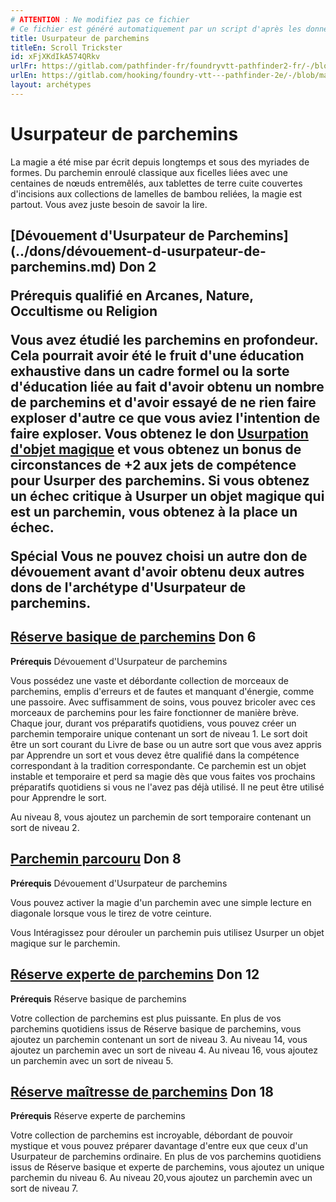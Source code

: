 ```yaml
---
# ATTENTION : Ne modifiez pas ce fichier
# Ce fichier est généré automatiquement par un script d'après les données du module Foundry VTT officiel et de sa traduction
title: Usurpateur de parchemins
titleEn: Scroll Trickster
id: xFjXKdIkA574QRkv
urlFr: https://gitlab.com/pathfinder-fr/foundryvtt-pathfinder2-fr/-/blob/master/data/archetypes/xFjXKdIkA574QRkv.htm
urlEn: https://gitlab.com/hooking/foundry-vtt---pathfinder-2e/-/blob/master/packs/data/archetypes.db/scroll-trickster.json
layout: archétypes
---
```

# Usurpateur de parchemins

La magie a été mise par écrit depuis longtemps et sous des myriades de formes. Du parchemin enroulé classique aux ficelles liées avec une centaines de nœuds entremêlés, aux tablettes de terre cuite couvertes d'incisions aux collections de lamelles de bambou reliées, la magie est partout. Vous avez juste besoin de savoir la lire.

<h2 style="text-align: left;">[Dévouement d'Usurpateur de Parchemins](../dons/dévouement-d-usurpateur-de-parchemins.md) Don 2

**Prérequis** qualifié en Arcanes, Nature, Occultisme ou Religion

Vous avez étudié les parchemins en profondeur. Cela pourrait avoir été le fruit d'une éducation exhaustive dans un cadre formel ou la sorte d'éducation liée au fait d'avoir obtenu un nombre de parchemins et d'avoir essayé de ne rien faire exploser d'autre ce que vous aviez l'intention de faire exploser. Vous obtenez le don [Usurpation d'objet magique](../dons/usurpation-d-objet-magique.md) et vous obtenez un bonus de circonstances de +2 aux jets de compétence pour Usurper des parchemins. Si vous obtenez un échec critique à Usurper un objet magique qui est un parchemin, vous obtenez à la place un échec.

**Spécial** Vous ne pouvez choisi un autre don de dévouement avant d'avoir obtenu deux autres dons de l'archétype d'Usurpateur de parchemins.

## [Réserve basique de parchemins](../dons/réserve-basique-de-parchemins.md) Don 6

**Prérequis** Dévouement d'Usurpateur de parchemins

Vous possédez une vaste et débordante collection de morceaux de parchemins, emplis d'erreurs et de fautes et manquant d'énergie, comme une passoire. Avec suffisamment de soins, vous pouvez bricoler avec ces morceaux de parchemins pour les faire fonctionner de manière brève. Chaque jour, durant vos préparatifs quotidiens, vous pouvez créer un parchemin temporaire unique contenant un sort de niveau 1. Le sort doit être un sort courant du Livre de base ou un autre sort que vous avez appris par Apprendre un sort et vous devez être qualifié dans la compétence correspondant à la tradition correspondante. Ce parchemin est un objet instable et temporaire et perd sa magie dès que vous faites vos prochains préparatifs quotidiens si vous ne l'avez pas déjà utilisé. Il ne peut être utilisé pour Apprendre le sort.

Au niveau 8, vous ajoutez un parchemin de sort temporaire contenant un sort de niveau 2.

## [Parchemin parcouru](../dons/parchemin-parcouru.md) Don 8

**Prérequis** Dévouement d'Usurpateur de parchemins

Vous pouvez activer la magie d'un parchemin avec une simple lecture en diagonale lorsque vous le tirez de votre ceinture.

Vous <a class="entity-link" data-pack="pf2e.actionspf2e" data-id="pvQ5rY2zrtPI614F" draggable="true">Intéragissez</a> pour dérouler un parchemin puis utilisez <a class="entity-link" data-pack="pf2e.feats-srd" data-id="uR62fVC9FyQAMCO1" draggable="true">Usurper un objet magique</a> sur le parchemin.

## [Réserve experte de parchemins](../dons/réserve-experte-de-parchemins.md) Don 12

**Prérequis** Réserve basique de parchemins

Votre collection de parchemins est plus puissante. En plus de vos parchemins quotidiens issus de Réserve basique de parchemins, vous ajoutez un parchemin contenant un sort de niveau 3. Au niveau 14, vous ajoutez un parchemin avec un sort de niveau 4. Au niveau 16, vous ajoutez un parchemin avec un sort de niveau 5.

## [Réserve maîtresse de parchemins](../dons/réserve-maîtresse-de-parchemins.md) Don 18

**Prérequis** Réserve experte de parchemins

Votre collection de parchemins est incroyable, débordant de pouvoir mystique et vous pouvez préparer davantage d'entre eux que ceux d'un Usurpateur de parchemins ordinaire. En plus de vos parchemins quotidiens issus de Réserve basique et experte de parchemins, vous ajoutez un unique parchemin du niveau 6. Au niveau 20,vous ajoutez un parchemin avec un sort de niveau 7.

